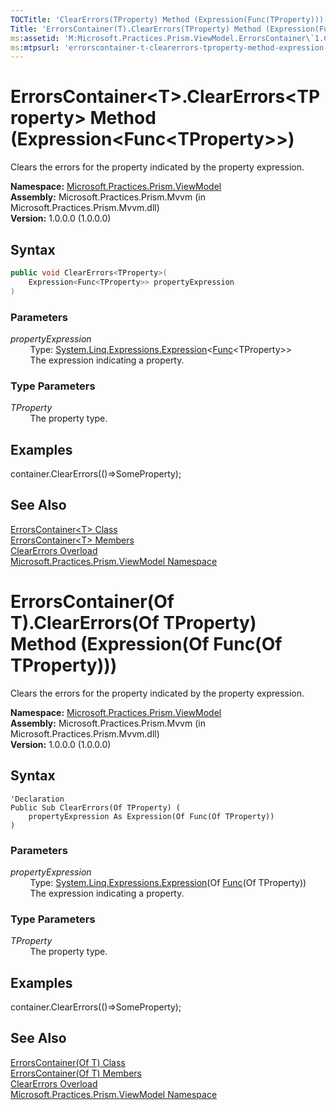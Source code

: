 ```yaml
---
TOCTitle: 'ClearErrors(TProperty) Method (Expression(Func(TProperty)))'
Title: 'ErrorsContainer(T).ClearErrors(TProperty) Method (Expression(Func(TProperty))) (Microsoft.Practices.Prism.ViewModel)'
ms:assetid: 'M:Microsoft.Practices.Prism.ViewModel.ErrorsContainer\`1.ClearErrors\`\`1(System.Linq.Expressions.Expression{System.Func{\`\`0}})'
ms:mtpsurl: 'errorscontainer-t-clearerrors-tproperty-method-expression-func-tproperty-mspp-viewmodel.md'
---
```



# ErrorsContainer&lt;T&gt;.ClearErrors&lt;TProperty&gt; Method (Expression&lt;Func&lt;TProperty&gt;&gt;)

Clears the errors for the property indicated by the property expression.

**Namespace:** [Microsoft.Practices.Prism.ViewModel](/patterns-practices/reference/mspp-viewmodel-namespace)  
**Assembly:** Microsoft.Practices.Prism.Mvvm (in Microsoft.Practices.Prism.Mvvm.dll)  
**Version:** 1.0.0.0 (1.0.0.0)

## Syntax

```C#
public void ClearErrors<TProperty>(
	Expression<Func<TProperty>> propertyExpression
)
```

### Parameters

*propertyExpression*  
&nbsp;&nbsp;&nbsp;&nbsp;&nbsp;&nbsp;&nbsp;&nbsp;Type: [System.Linq.Expressions.Expression](http://msdn.microsoft.com/en-us/library/bb335710)&lt;[Func](http://msdn.microsoft.com/en-us/library/bb534960)&lt;TProperty&gt;&gt;  
&nbsp;&nbsp;&nbsp;&nbsp;&nbsp;&nbsp;&nbsp;&nbsp;The expression indicating a property.
	
### Type Parameters

*TProperty*  
&nbsp;&nbsp;&nbsp;&nbsp;&nbsp;&nbsp;&nbsp;&nbsp;The property type.  

## Examples  
container.ClearErrors(()=&gt;SomeProperty);  

## See Also

[ErrorsContainer&lt;T&gt; Class](/patterns-practices/reference/errorscontainer-t-class-mspp-viewmodel)  
[ErrorsContainer&lt;T&gt; Members](/patterns-practices/reference/errorscontainer-t-members-mspp-viewmodel)  
[ClearErrors Overload](/patterns-practices/reference/errorscontainer-t-clearerrors-method-mspp-viewmodel)  
[Microsoft.Practices.Prism.ViewModel Namespace](/patterns-practices/reference/mspp-viewmodel-namespace)  


# ErrorsContainer(Of T).ClearErrors(Of TProperty) Method (Expression(Of Func(Of TProperty)))

Clears the errors for the property indicated by the property expression.

**Namespace:** [Microsoft.Practices.Prism.ViewModel](/patterns-practices/reference/mspp-viewmodel-namespace)  
**Assembly:** Microsoft.Practices.Prism.Mvvm (in Microsoft.Practices.Prism.Mvvm.dll)  
**Version:** 1.0.0.0 (1.0.0.0)

## Syntax

```VB
'Declaration
Public Sub ClearErrors(Of TProperty) ( 
	propertyExpression As Expression(Of Func(Of TProperty))
)
```

### Parameters

*propertyExpression*  
&nbsp;&nbsp;&nbsp;&nbsp;&nbsp;&nbsp;&nbsp;&nbsp;Type: [System.Linq.Expressions.Expression](http://msdn.microsoft.com/en-us/library/bb335710)(Of [Func](http://msdn.microsoft.com/en-us/library/bb534960)(Of TProperty))  
&nbsp;&nbsp;&nbsp;&nbsp;&nbsp;&nbsp;&nbsp;&nbsp;The expression indicating a property.

### Type Parameters

*TProperty*  
&nbsp;&nbsp;&nbsp;&nbsp;&nbsp;&nbsp;&nbsp;&nbsp;The property type.  

## Examples
container.ClearErrors(()=&gt;SomeProperty);  

## See Also

[ErrorsContainer(Of T) Class](/patterns-practices/reference/errorscontainer-t-class-mspp-viewmodel)  
[ErrorsContainer(Of T) Members](/patterns-practices/reference/errorscontainer-t-members-mspp-viewmodel)  
[ClearErrors Overload](/patterns-practices/reference/errorscontainer-t-clearerrors-method-mspp-viewmodel)  
[Microsoft.Practices.Prism.ViewModel Namespace](/patterns-practices/reference/mspp-viewmodel-namespace)  